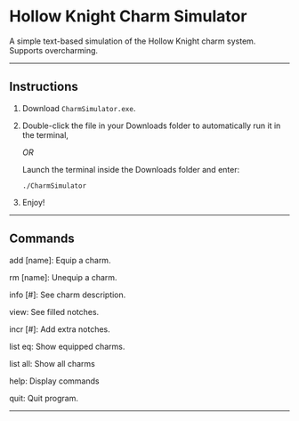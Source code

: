 # Hollow Knight Charm Simulator

A simple text-based simulation of the Hollow Knight charm system. Supports overcharming.

----------------------------------------

## Instructions

1. Download ```CharmSimulator.exe```.
2. Double-click the file in your Downloads folder to automatically run it in the terminal,
   
   *OR*

   Launch the terminal inside the Downloads folder and enter:
   ```
   ./CharmSimulator
   ```
3. Enjoy!
   
----------------------------------------
## Commands
add [name]: Equip a charm.

rm [name]: Unequip a charm.

info [#]: See charm description.

view: See filled notches.

incr [#]: Add extra notches.

list eq: Show equipped charms.

list all: Show all charms

help: Display commands

quit: Quit program.

-----------------------------------------
